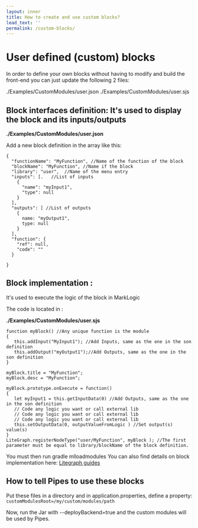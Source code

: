 ```yaml
---
layout: inner
title: How to create and use custom blocks?
lead_text: ''
permalink: /custom-blocks/
---
```


# User defined (custom) blocks

In order to define your own blocks without having to modify and build the front-end you can just update the following 2 files:

./Examples/CustomModules/user.json
./Examples/CustomModules/user.sjs

## Block interfaces definition: It's used to display the block and its inputs/outputs

**./Examples/CustomModules/user.json**

Add a new block definition in the array like this:

```
{
  "functionName": "MyFunction", //Name of the function of the block
  "blockName": "MyFunction", //Name if the block
  "library": "user",  //Name of the menu entry
  "inputs": [.   //List of inputs
    {
      "name": "myInput1",
      "type": null
    }
  ],
  "outputs": [ //List of outputs
    {
      name: "myOutput1",
      type: null
    }
  ],
  "function": {
    "ref": null,
    "code": ""
  }

}
```

## Block implementation : 
It's used to execute the logic of the block in MarkLogic

The code is located in :

**./Examples/CustomModules/user.sjs**

```
function myBlock() //Any unique function is the module
{
   this.addInput("MyInput1"); //Add Inputs, same as the one in the son definition
   this.addOutput("myOutput1");//Add Outputs, same as the one in the son definition
}

myBlock.title = "MyFunction";
myBlock.desc = "MyFunction";

myBlock.prototype.onExecute = function()
{
   let myInput1 = this.getInputData(0) //Add Outputs, same as the one in the son definition
   // Code any logic you want or call external lib
   // Code any logic you want or call external lib
   // Code any logic you want or call external lib
   this.setOutputData(0, outputValueFromLogic ) //Set output(s) value(s)
}
LiteGraph.registerNodeType("user/MyFunction", myBlock ); //The first parameter must be equal to library/blockName of the block definition.
```

You must then run gradle mlloadmodules
You can also find details on block implementation here: [Litegraph guides](https://github.com/jagenjo/litegraph.js/tree/master/guides)

## How to tell Pipes to use these blocks
Put these files in a directory and in application.properties, define a property:
`customModulesRoot=/my/custom/modules/path`

Now, run the Jar with --deployBackend=true and the custom modules will be used by Pipes.
